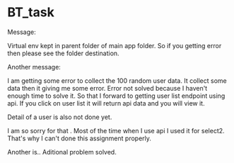 # BT_task

Message:

Virtual env kept in parent folder of main app folder. So if you getting error then please see the folder destination.

Another message: 

I am getting some error to collect the 100 random user data. It collect some data then it giving me some error. Error not solved because I haven't enough time to solve it. So that I forward to getting user list endpoint using api. If you click on user list it will return api data and you will view it.

Detail of a user is also not done yet.

I am so sorry for that . Most of the time when I use api I used it for select2. That's why I can't done this assignment properly.


Another is..
Aditional problem solved.